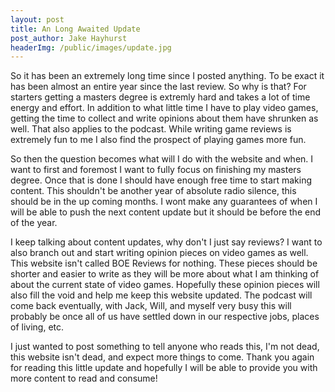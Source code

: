 ```yaml
---
layout: post
title: An Long Awaited Update
post_author: Jake Hayhurst
headerImg: /public/images/update.jpg
---
```


So it has been an extremely long time since I posted anything. To be exact it has been almost an entire year since the last review. So why is that? For starters getting a masters degree is extremly hard and takes a lot of time energy and effort. In addition to what little time I have to play video games, getting the time to collect and write opinions about them have shrunken as well. That also applies to the podcast. While writing game reviews is extremely fun to me I also find the prospect of playing games more fun.

So then the question becomes what will I do with the website and when. I want to first and foremost I want to fully focus on finishing my masters degree. Once that is done I should have enough free time to start making content. This shouldn't be another year of absolute radio silence, this should be in the up coming months. I wont make any guarantees of when I will be able to push the next content update but it should be before the end of the year.

I keep talking about content updates, why don't I just say reviews? I want to also branch out and start writing opinion pieces on video games as well. This website isn't called BOE Reviews for nothing. These pieces should be shorter and easier to write as they will be more about what I am thinking of about the current state of video games. Hopefully these opinion pieces will also fill the void and help me keep this website updated. The podcast will come back eventually, with Jack, Will, and myself very busy this will probably be once all of us have settled down in our respective jobs, places of living, etc.

I just wanted to post something to tell anyone who reads this, I'm not dead, this website isn't dead, and expect more things to come. Thank you again for reading this little update and hopefully I will be able to provide you with more content to read and consume!
